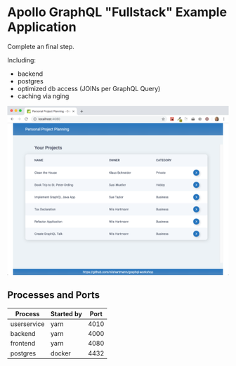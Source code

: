 # Apollo GraphQL "Fullstack" Example Application

Complete an final step.

Including:
* backend
* postgres
* optimized db access (JOINs per GraphQL Query)
* caching via nging

![Example Application](screenshot.png)

## Processes and Ports

| Process     | Started by | Port |
| ----------- | ---------- | ---- |
| userservice | yarn       | 4010 |
| backend     | yarn       | 4000 |
| frontend    | yarn       | 4080 |
| postgres    | docker     | 4432 |
